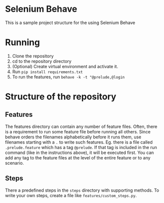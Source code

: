 # Selenium Behave

This is a sample project structure for the using Selenium Behave

# Running

1. Clone the repository
1. cd to the repository directory
1. (Optional) Create virtual environment and activate it.
1. Run `pip install requirements.txt`
1. To run the features, run `behave -k -t "@prelude,@login`

# Structure of the repository

## Features

The features directory can contain any number of feature files. Often, there is a requirement
to run some feature file before running all others. Since behave orders the filenames alphabetically
before it runs them, use filenames starting with a `.` to write such features.
Eg. there is a file called `.prelude.feature` which has a tag `@prelude`. If that tag is included
in the run command (like in the instructions above), it will be executed first.
You can add any tag to the feature files at the level of the entire feature or to any scenario.

## Steps

There a predefined steps in the `steps` directory with supporting methods. To write your own steps,
create a file like `features/custom_steps.py`.
